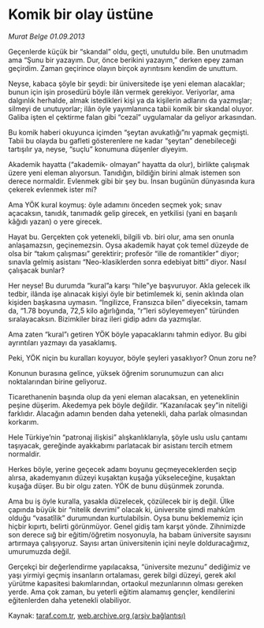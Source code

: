 # Komik bir olay üstüne

*Murat Belge 01.09.2013*

<div class="yazi"><p>Geçenlerde küçük bir “skandal” oldu, geçti, unutuldu bile. Ben unutmadım ama “Şunu bir yazayım. Dur, önce berikini yazayım,” derken epey zaman geçirdim. Zaman geçirince olayın birçok ayrıntısını kendim de unuttum.</p>
<p>Neyse, kabaca şöyle bir şeydi: bir üniversitede işe yeni eleman alacaklar; bunun için  işin prosedürü böyle  ilân vermek gerekiyor. Veriyorlar, ama dalgınlık herhalde, almak istedikleri kişi ya da kişilerin adlarını da yazmışlar; silmeyi de unutuyorlar; ilân öyle yayımlanınca tabii komik bir skandal oluyor. Galiba işten el çektirme falan gibi “cezaî” uygulamalar da geliyor arkasından.</p>
<p>Bu komik haberi okuyunca içimden “şeytan avukatlığı”nı yapmak geçmişti. Tabii bu olayda bu gafleti gösterenlere ne kadar “şeytan” denebileceği tartışılır ya, neyse, “suçlu” konumuna düşenler diyeyim.</p>
<p>Akademik hayatta (“akademik- olmayan” hayatta da olur), birlikte çalışmak üzere yeni eleman alıyorsun. Tanıdığın, bildiğin birini almak istemen son derece normaldir. Evlenmek gibi bir şey bu. İnsan  bugünün dünyasında  kura çekerek evlenmek ister mi?</p>
<p>Ama YÖK kural koymuş: öyle adamını önceden seçmek yok; sınav açacaksın, tanıdık, tanımadık gelip girecek, en yetkilisi (yani en başarılı kâğıdı yazan) o yere girecek.</p>
<p>Hayat bu. Gerçekten çok yetenekli, bilgili vb. biri olur, ama sen onunla anlaşamazsın, geçinemezsin. Oysa akademik hayat çok temel düzeyde de olsa bir “takım çalışması” gerektirir; profesör “ille de romantikler” diyor; sınavla gelmiş asistanı “Neo-klasiklerden sonra edebiyat bitti” diyor. Nasıl çalışacak bunlar?</p>
<p>Her neyse! Bu durumda “kural”a karşı “hile”ye başvuruyor. Akla gelecek ilk tedbir, ilânda işe alınacak kişiyi öyle bir betimlemek ki, senin aklında olan kişiden başkasına uymasın. “İngilizce, Fransızca bilen” diyeceksin, tamam da, “1.78 boyunda, 72,5 kilo ağırlığında, “r”leri söyleyemeyen” türünden sıralayacaksın. Bizimkiler biraz ileri gidip adını da yazmışlar.</p>
<p>Ama zaten “kural”ı getiren YÖK böyle yapacaklarını tahmin ediyor. Bu gibi ayrıntıları yazmayı da yasaklamış.</p>
<p>Peki, YÖK niçin bu kuralları koyuyor, böyle şeyleri yasaklıyor? Onun zoru ne?</p>
<p>Konunun burasına gelince, yüksek öğrenim sorunumuzun can alıcı noktalarından birine geliyoruz.</p>
<p>Ticarethanenin başında olup da yeni eleman alacaksan, en yeteneklinin peşine düşerim. Akedemya pek böyle değildir. “Kazanılacak şey”in niteliği farklıdır. Alacağın adamın benden daha yetenekli, daha parlak olmasından korkarım.</p>
<p>Hele Türkiye’nin “patronaj ilişkisi” alışkanlıklarıyla, şöyle uslu uslu çantamı taşıyacak, gereğinde ayakkabımı parlatacak bir asistanı tercih etmem normaldir.</p>
<p>Herkes böyle, yerine geçecek adamı boyunu geçmeyeceklerden seçip alırsa, akademyanın düzeyi kuşaktan kuşağa yükseleceğine, kuşaktan kuşağa düşer. Bu bir olgu zaten. YÖK de bunu düşünmek zorunda.</p>
<p>Ama bu iş öyle kuralla, yasakla düzelecek, çözülecek bir iş değil. Ülke çapında büyük bir “nitelik devrimi” olacak ki, üniversite şimdi mahkûm olduğu “vasatîlik” durumundan kurtulabilsin. Oysa bunu beklememiz için hiçbir kıpırtı, belirti görünmüyor. Genel gidiş tam karşıt yönde. Zihnimizde son derece sığ bir eğitim/öğretim nosyonuyla, ha babam üniversite sayısını artırmaya çalışıyoruz. Sayısı artan üniversitenin içini neyle dolduracağımız, umurumuzda değil.</p>
<p>Gerçekçi bir değerlendirme yapılacaksa, “üniversite mezunu” dediğimiz ve yaşı yirmiyi geçmiş insanların ortalaması, gerek bilgi düzeyi, gerek akıl yürütme kapasitesi bakımlarından, ortaokul mezunlarının olması gereken yerde. Ama çok zaman, bu yeterli eğitim alamamış gençler, kendilerini eğitenlerden daha yetenekli olabiliyor.</p>
</div>

Kaynak: [taraf.com.tr](http://www.taraf.com.tr:80/murat-belge/makale-komik-bir-olay-ustune.htm), [web.archive.org (arşiv bağlantısı)](http://web.archive.org/web/20130902234132/http://www.taraf.com.tr:80/murat-belge/makale-komik-bir-olay-ustune.htm)
